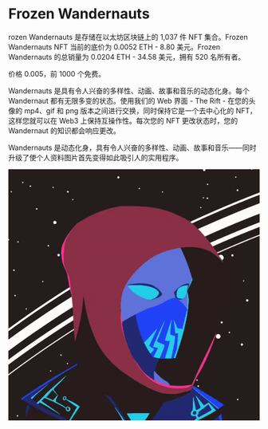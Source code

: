 # Frozen Wandernauts

rozen Wandernauts 是存储在以太坊区块链上的 1,037 件 NFT 集合。Frozen Wandernauts NFT 当前的底价为 0.0052 ETH - 8.80 美元。Frozen Wandernauts 的总销量为 0.0204 ETH - 34.58 美元，拥有 520 名所有者。

价格 0.005，前 1000 个免费。

Wandernauts 是具有令人兴奋的多样性、动画、故事和音乐的动态化身。每个 Wandernaut 都有无限多变的状态。使用我们的 Web 界面 - The Rift - 在您的头像的 mp4、gif 和 png 版本之间进行交换，同时保持它是一个去中心化的 NFT，这样您就可以在 Web3 上保持互操作性。每次您的 NFT 更改状态时，您的 Wandernaut 的知识都会响应更改。

Wandernauts 是动态化身，具有令人兴奋的多样性、动画、故事和音乐——同时升级了使个人资料图片首先变得如此吸引人的实用程序。

![nft](01.gif)
